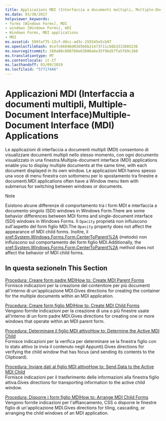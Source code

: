 ```yaml
---
title: Applicazioni MDI (Interfaccia a documenti multipli, Multiple-Document Interface)
ms.date: 03/30/2017
helpviewer_keywords:
- forms [Windows Forms], MDI
- windows [Windows Forms], mDI
- Windows Forms, MDI applications
- MDI
ms.assetid: 599faf75-13cf-49cc-ad3c-255545e5cb97
ms.openlocfilehash: 0ce7c66946d03d566b21473711cb6b3315885236
ms.sourcegitcommit: 160a88c8087b0e63606e6e35f9bd57fa5f69c168
ms.translationtype: MT
ms.contentlocale: it-IT
ms.lasthandoff: 03/09/2019
ms.locfileid: "57717446"
---
```

# <a name="multiple-document-interface-mdi-applications"></a><span data-ttu-id="3454c-102">Applicazioni MDI (Interfaccia a documenti multipli, Multiple-Document Interface)</span><span class="sxs-lookup"><span data-stu-id="3454c-102">Multiple-Document Interface (MDI) Applications</span></span>
<span data-ttu-id="3454c-103">Le applicazioni di interfaccia a documenti multipli (MDI) consentono di visualizzare documenti multipli nello stesso momento, con ogni documento visualizzato in una finestra.</span><span class="sxs-lookup"><span data-stu-id="3454c-103">Multiple-document interface (MDI) applications enable you to display multiple documents at the same time, with each document displayed in its own window.</span></span> <span data-ttu-id="3454c-104">Le applicazioni MDI hanno spesso una voce di menu finestra con sottomenu per lo spostamento tra finestre e documenti.</span><span class="sxs-lookup"><span data-stu-id="3454c-104">MDI applications often have a Window menu item with submenus for switching between windows or documents.</span></span>  
  
> [!NOTE]
>  <span data-ttu-id="3454c-105">Esistono alcune differenze di comportamento tra i form MDI e interfaccia a documento singolo (SDI) windows in Windows Form.</span><span class="sxs-lookup"><span data-stu-id="3454c-105">There are some behavior differences between MDI forms and single-document interface (SDI) windows in Windows Forms.</span></span> <span data-ttu-id="3454c-106">Il `Opacity` proprietà non influiscono sull'aspetto del form figlio MDI.</span><span class="sxs-lookup"><span data-stu-id="3454c-106">The `Opacity` property does not affect the appearance of MDI child forms.</span></span> <span data-ttu-id="3454c-107">Inoltre, il <xref:System.Windows.Forms.Form.CenterToParent%2A> (metodo) non influiscono sul comportamento dei form figlio MDI.</span><span class="sxs-lookup"><span data-stu-id="3454c-107">Additionally, the <xref:System.Windows.Forms.Form.CenterToParent%2A> method does not affect the behavior of MDI child forms.</span></span>  
  
## <a name="in-this-section"></a><span data-ttu-id="3454c-108">In questa sezione</span><span class="sxs-lookup"><span data-stu-id="3454c-108">In This Section</span></span>  
 [<span data-ttu-id="3454c-109">Procedura: Creare form padre MDI</span><span class="sxs-lookup"><span data-stu-id="3454c-109">How to: Create MDI Parent Forms</span></span>](how-to-create-mdi-parent-forms.md)  
 <span data-ttu-id="3454c-110">Fornisce indicazioni per la creazione del contenitore per più documenti all'interno di un'applicazione MDI.</span><span class="sxs-lookup"><span data-stu-id="3454c-110">Gives directions for creating the container for the multiple documents within an MDI application.</span></span>  
  
 [<span data-ttu-id="3454c-111">Procedura: Creare form figlio MDI</span><span class="sxs-lookup"><span data-stu-id="3454c-111">How to: Create MDI Child Forms</span></span>](how-to-create-mdi-child-forms.md)  
 <span data-ttu-id="3454c-112">Vengono fornite indicazioni per la creazione di una o più finestre usate all'interno di un form padre MDI.</span><span class="sxs-lookup"><span data-stu-id="3454c-112">Gives directions for creating one or more windows that operate within an MDI parent form.</span></span>  
  
 [<span data-ttu-id="3454c-113">Procedura: Determinare il figlio MDI attivo</span><span class="sxs-lookup"><span data-stu-id="3454c-113">How to: Determine the Active MDI Child</span></span>](how-to-determine-the-active-mdi-child.md)  
 <span data-ttu-id="3454c-114">Fornisce indicazioni per la verifica per determinare se la finestra figlio con lo stato attivo (e invia il contenuto negli Appunti).</span><span class="sxs-lookup"><span data-stu-id="3454c-114">Gives directions for verifying the child window that has focus (and sending its contents to the Clipboard).</span></span>  
  
 [<span data-ttu-id="3454c-115">Procedura: Inviare dati al figlio MDI attivo</span><span class="sxs-lookup"><span data-stu-id="3454c-115">How to: Send Data to the Active MDI Child</span></span>](how-to-send-data-to-the-active-mdi-child.md)  
 <span data-ttu-id="3454c-116">Fornisce indicazioni per il trasferimento delle informazioni alla finestra figlio attiva.</span><span class="sxs-lookup"><span data-stu-id="3454c-116">Gives directions for transporting information to the active child window.</span></span>  
  
 [<span data-ttu-id="3454c-117">Procedura: Disporre i form figlio MDI</span><span class="sxs-lookup"><span data-stu-id="3454c-117">How to: Arrange MDI Child Forms</span></span>](how-to-arrange-mdi-child-forms.md)  
 <span data-ttu-id="3454c-118">Vengono fornite indicazioni per l'affiancamento, CSS o disporre le finestre figlio di un'applicazione MDI.</span><span class="sxs-lookup"><span data-stu-id="3454c-118">Gives directions for tiling, cascading, or arranging the child windows of an MDI application.</span></span>
